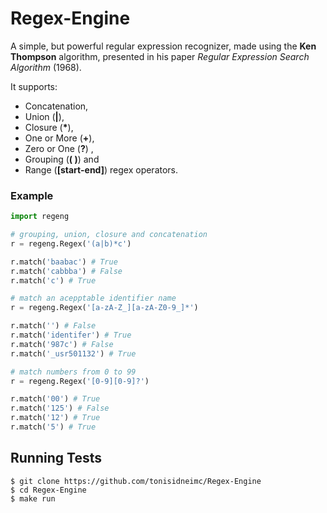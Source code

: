 # Regex-Engine
A simple, but powerful regular expression recognizer, made using the **Ken Thompson** algorithm, presented in his paper *Regular Expression Search Algorithm* (1968). 

It supports:

-  Concatenation, 
- Union (**|**), 
- Closure (__*__), 
- One or More (**+**), 
- Zero or One (**?**) ,
- Grouping (**( )**) and 
- Range (__[__start__-__end__]__) regex operators.

### Example

```python
import regeng

# grouping, union, closure and concatenation
r = regeng.Regex('(a|b)*c')

r.match('baabac') # True
r.match('cabbba') # False
r.match('c') # True

# match an acepptable identifier name
r = regeng.Regex('[a-zA-Z_][a-zA-Z0-9_]*')

r.match('') # False
r.match('identifer') # True
r.match('987c') # False
r.match('_usr501132') # True

# match numbers from 0 to 99
r = regeng.Regex('[0-9][0-9]?')

r.match('00') # True
r.match('125') # False
r.match('12') # True
r.match('5') # True
```



## Running Tests

```
$ git clone https://github.com/tonisidneimc/Regex-Engine
$ cd Regex-Engine
$ make run
```

